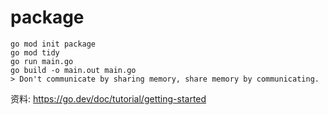 # package



```
go mod init package
go mod tidy
go run main.go 
go build -o main.out main.go
> Don't communicate by sharing memory, share memory by communicating.
```



资料: https://go.dev/doc/tutorial/getting-started